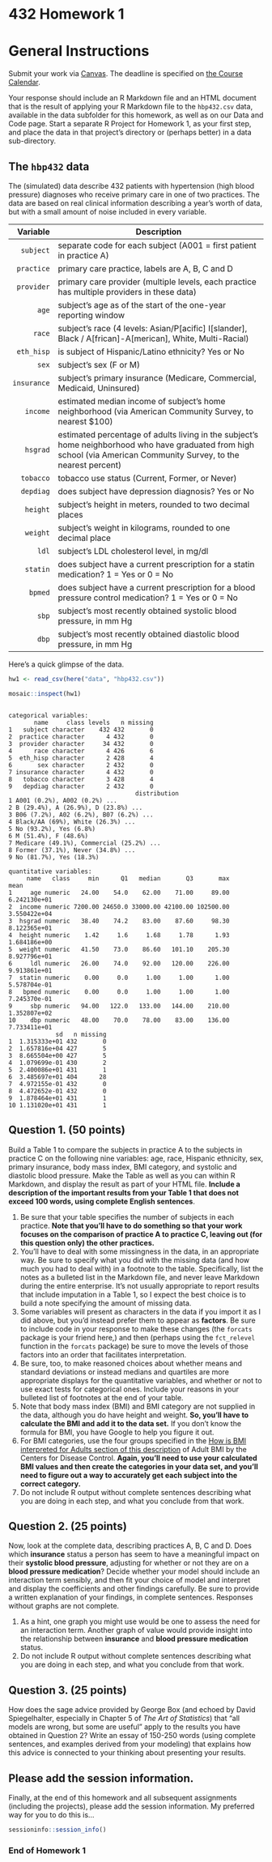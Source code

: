 432 Homework 1
================

# General Instructions

Submit your work via [Canvas](https://canvas.case.edu/). The deadline is
specified on [the Course
Calendar](https://github.com/THOMASELOVE/2020-432/blob/master/calendar.md).

Your response should include an R Markdown file and an HTML document
that is the result of applying your R Markdown file to the `hbp432.csv`
data, available in the data subfolder for this homework, as well as on
our Data and Code page. Start a separate R Project for Homework 1, as
your first step, and place the data in that project’s directory or
(perhaps better) in a data sub-directory.

## The `hbp432` data

The (simulated) data describe 432 patients with hypertension (high blood
pressure) diagnoses who receive primary care in one of two practices.
The data are based on real clinical information describing a year’s
worth of data, but with a small amount of noise included in every
variable.

|    Variable | Description                                                                                                                                                          |
| ----------: | -------------------------------------------------------------------------------------------------------------------------------------------------------------------- |
|   `subject` | separate code for each subject (A001 = first patient in practice A)                                                                                                  |
|  `practice` | primary care practice, labels are A, B, C and D                                                                                                                      |
|  `provider` | primary care provider (multiple levels, each practice has multiple providers in these data)                                                                          |
|       `age` | subject’s age as of the start of the one-year reporting window                                                                                                       |
|      `race` | subject’s race (4 levels: Asian/P\[acific\] I\[slander\], Black / A\[frican\]-A\[merican\], White, Multi-Racial)                                                     |
|  `eth_hisp` | is subject of Hispanic/Latino ethnicity? Yes or No                                                                                                                   |
|       `sex` | subject’s sex (F or M)                                                                                                                                               |
| `insurance` | subject’s primary insurance (Medicare, Commercial, Medicaid, Uninsured)                                                                                              |
|    `income` | estimated median income of subject’s home neighborhood (via American Community Survey, to nearest $100)                                                              |
|    `hsgrad` | estimated percentage of adults living in the subject’s home neighborhood who have graduated from high school (via American Community Survey, to the nearest percent) |
|   `tobacco` | tobacco use status (Current, Former, or Never)                                                                                                                       |
|   `depdiag` | does subject have depression diagnosis? Yes or No                                                                                                                    |
|    `height` | subject’s height in meters, rounded to two decimal places                                                                                                            |
|    `weight` | subject’s weight in kilograms, rounded to one decimal place                                                                                                          |
|       `ldl` | subject’s LDL cholesterol level, in mg/dl                                                                                                                            |
|    `statin` | does subject have a current prescription for a statin medication? 1 = Yes or 0 = No                                                                                  |
|     `bpmed` | does subject have a current prescription for a blood pressure control medication? 1 = Yes or 0 = No                                                                  |
|       `sbp` | subject’s most recently obtained systolic blood pressure, in mm Hg                                                                                                   |
|       `dbp` | subject’s most recently obtained diastolic blood pressure, in mm Hg                                                                                                  |

Here’s a quick glimpse of the data.

``` r
hw1 <- read_csv(here("data", "hbp432.csv"))

mosaic::inspect(hw1)
```

``` 

categorical variables:  
       name     class levels   n missing
1   subject character    432 432       0
2  practice character      4 432       0
3  provider character     34 432       0
4      race character      4 426       6
5  eth_hisp character      2 428       4
6       sex character      2 432       0
7 insurance character      4 432       0
8   tobacco character      3 428       4
9   depdiag character      2 432       0
                                   distribution
1 A001 (0.2%), A002 (0.2%) ...                 
2 B (29.4%), A (26.9%), D (23.8%) ...          
3 B06 (7.2%), A02 (6.2%), B07 (6.2%) ...       
4 Black/AA (69%), White (26.3%) ...            
5 No (93.2%), Yes (6.8%)                       
6 M (51.4%), F (48.6%)                         
7 Medicare (49.1%), Commercial (25.2%) ...     
8 Former (37.1%), Never (34.8%) ...            
9 No (81.7%), Yes (18.3%)                      

quantitative variables:  
     name   class     min      Q1   median       Q3       max         mean
1     age numeric   24.00    54.0    62.00    71.00     89.00 6.242130e+01
2  income numeric 7200.00 24650.0 33000.00 42100.00 102500.00 3.550422e+04
3  hsgrad numeric   38.40    74.2    83.00    87.60     98.30 8.122365e+01
4  height numeric    1.42     1.6     1.68     1.78      1.93 1.684186e+00
5  weight numeric   41.50    73.0    86.60   101.10    205.30 8.927796e+01
6     ldl numeric   26.00    74.0    92.00   120.00    226.00 9.913861e+01
7  statin numeric    0.00     0.0     1.00     1.00      1.00 5.578704e-01
8   bpmed numeric    0.00     0.0     1.00     1.00      1.00 7.245370e-01
9     sbp numeric   94.00   122.0   133.00   144.00    210.00 1.352807e+02
10    dbp numeric   48.00    70.0    78.00    83.00    136.00 7.733411e+01
             sd   n missing
1  1.315333e+01 432       0
2  1.657816e+04 427       5
3  8.665504e+00 427       5
4  1.079699e-01 430       2
5  2.400086e+01 431       1
6  3.485697e+01 404      28
7  4.972155e-01 432       0
8  4.472652e-01 432       0
9  1.878464e+01 431       1
10 1.131020e+01 431       1
```

## Question 1. (50 points)

Build a Table 1 to compare the subjects in practice A to the subjects in
practice C on the following nine variables: age, race, Hispanic
ethnicity, sex, primary insurance, body mass index, BMI category, and
systolic and diastolic blood pressure. Make the Table as well as you can
within R Markdown, and display the result as part of your HTML file.
**Include a description of the important results from your Table 1 that
does not exceed 100 words, using complete English sentences**.

1.  Be sure that your table specifies the number of subjects in each
    practice. **Note that you’ll have to do something so that your work
    focuses on the comparison of practice A to practice C, leaving out
    (for this question only) the other practices.**
2.  You’ll have to deal with some missingness in the data, in an
    appropriate way. Be sure to specify what you did with the missing
    data (and how much you had to deal with) in a footnote to the table.
    Specifically, list the notes as a bulleted list in the Markdown
    file, and never leave Markdown during the entire enterprise. It’s
    not usually appropriate to report results that include imputation in
    a Table 1, so I expect the best choice is to build a note specifying
    the amount of missing data.
3.  Some variables will present as characters in the data if you import
    it as I did above, but you’d instead prefer them to appear as
    **factors**. Be sure to include code in your response to make these
    changes (the `forcats` package is your friend here,) and then
    (perhaps using the `fct_relevel` function in the `forcats` package)
    be sure to move the levels of those factors into an order that
    facilitates interpretation.
4.  Be sure, too, to make reasoned choices about whether means and
    standard deviations or instead medians and quartiles are more
    appropriate displays for the quantitative variables, and whether or
    not to use exact tests for categorical ones. Include your reasons in
    your bulleted list of footnotes at the end of your table.
5.  Note that body mass index (BMI) and BMI category are not supplied in
    the data, although you do have height and weight. **So, you’ll have
    to calculate the BMI and add it to the data set.** If you don’t know
    the formula for BMI, you have Google to help you figure it out.
6.  For BMI categories, use the four groups specified in the [How is BMI
    interpreted for Adults section of this
    description](https://www.cdc.gov/healthyweight/assessing/bmi/adult_bmi/index.html)
    of Adult BMI by the Centers for Disease Control. **Again, you’ll
    need to use your calculated BMI values and then create the
    categories in your data set, and you’ll need to figure out a way to
    accurately get each subject into the correct category.**
7.  Do not include R output without complete sentences describing what
    you are doing in each step, and what you conclude from that work.

## Question 2. (25 points)

Now, look at the complete data, describing practices A, B, C and D. Does
which **insurance** status a person has seem to have a meaningful impact
on their **systolic blood pressure**, adjusting for whether or not they
are on a **blood pressure medication**? Decide whether your model should
include an interaction term sensibly, and then fit your choice of model
and interpret and display the coefficients and other findings carefully.
Be sure to provide a written explanation of your findings, in complete
sentences. Responses without graphs are not complete.

1.  As a hint, one graph you might use would be one to assess the need
    for an interaction term. Another graph of value would provide
    insight into the relationship between **insurance** and **blood
    pressure medication** status.
2.  Do not include R output without complete sentences describing what
    you are doing in each step, and what you conclude from that work.

## Question 3. (25 points)

How does the sage advice provided by George Box (and echoed by David
Spiegelhalter, especially in Chapter 5 of *The Art of Statistics*) that
“all models are wrong, but some are useful” apply to the results you
have obtained in Question 2? Write an essay of 150-250 words (using
complete sentences, and examples derived from your modeling) that
explains how this advice is connected to your thinking about presenting
your results.

## Please add the session information.

Finally, at the end of this homework and all subsequent assignments
(including the projects), please add the session information. My
preferred way for you to do this is…

``` r
sessioninfo::session_info()
```

### End of Homework 1
